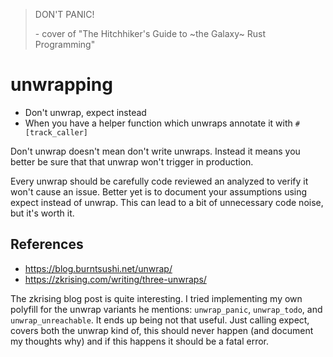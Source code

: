 > DON'T PANIC!
> 
> \- cover of "The Hitchhiker's Guide to ~the Galaxy~ Rust Programming"

# unwrapping

- Don't unwrap, expect instead
- When you have a helper function which unwraps annotate it with `#[track_caller]`

Don't unwrap doesn't mean don't write unwraps. Instead it means you better be sure
that that unwrap won't trigger in production.

Every unwrap should be carefully code reviewed an analyzed to verify it won't cause
an issue. Better yet is to document your assumptions using expect instead of unwrap.
This can lead to a bit of unnecessary code noise, but it's worth it.

## References

- <https://blog.burntsushi.net/unwrap/>
- <https://zkrising.com/writing/three-unwraps/>


The zkrising blog post is quite interesting. I tried implementing my own polyfill for the unwrap variants he mentions: `unwrap_panic`, `unwrap_todo`, and `unwrap_unreachable`. It ends up being not that useful. Just calling expect, covers both the unwrap kind of, this should never happen (and document my thoughts why) and if this happens it should be a fatal error.
